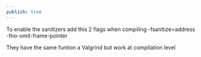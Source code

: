 ```yaml
---
publish: true
---
```

To enable the sanitizers add this 2 flags when compiling
	-fsanitize=address
	-fno-omit-frame-pointer

They have the same funtion a Valgrind but work at compilation level
